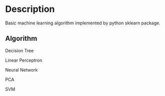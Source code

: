 # Description

Basic machine learning algorithm implemented by python sklearn package.

## Algorithm

Decision Tree

Linear Perceptron

Neural Network

PCA

SVM
